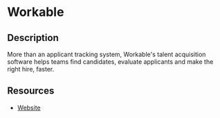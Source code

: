 # Workable

## Description

More than an applicant tracking system, Workable's talent acquisition software helps teams find candidates, evaluate applicants and make the right hire, faster.

## Resources

- [Website](workable.com)
